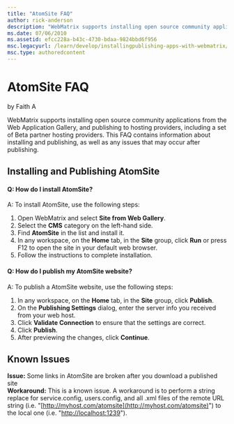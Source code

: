 ```yaml
---
title: "AtomSite FAQ"
author: rick-anderson
description: "WebMatrix supports installing open source community applications from the Web Application Gallery, and publishing to hosting providers, including a set of Be..."
ms.date: 07/06/2010
ms.assetid: efcc228a-b43c-4730-bdaa-9824bbd6f956
msc.legacyurl: /learn/develop/installingpublishing-apps-with-webmatrix/atomsite-faq
msc.type: authoredcontent
---
```

AtomSite FAQ
====================
by Faith A

WebMatrix supports installing open source community applications from the Web Application Gallery, and publishing to hosting providers, including a set of Beta partner hosting providers. This FAQ contains information about installing and publishing, as well as any issues that may occur after publishing.

## Installing and Publishing AtomSite

#### Q: How do I install AtomSite?

A: To install AtomSite, use the following steps:

1. Open WebMatrix and select **Site from Web Gallery**.
2. Select the **CMS** category on the left-hand side.
3. Find **AtomSite** in the list and install it.
4. In any workspace, on the **Home** tab, in the **Site** group, click **Run** or press F12 to open the site in your default web browser.
5. Follow the instructions to complete installation.

#### Q: How do I publish my AtomSite website?

A: To publish a AtomSite website, use the following steps:

1. In any workspace, on the **Home** tab, in the **Site** group, click **Publish**.
2. On the **Publishing Settings** dialog, enter the server info you received from your web host.
3. Click **Validate Connection** to ensure that the settings are correct.
4. Click **Publish**.
5. After previewing the changes, click **Continue**.

## Known Issues

**Issue:** Some links in AtomSite are broken after you download a published site  
**Workaround:** This is a known issue. A workaround is to perform a string replace for service.config, users.config, and all .xml files of the remote URL string (i.e. "[http://myhost.com/atomsite](http://myhost.com/atomsite)") to the local one (i.e. "[http://localhost:1239](http://localhost:1239/)").